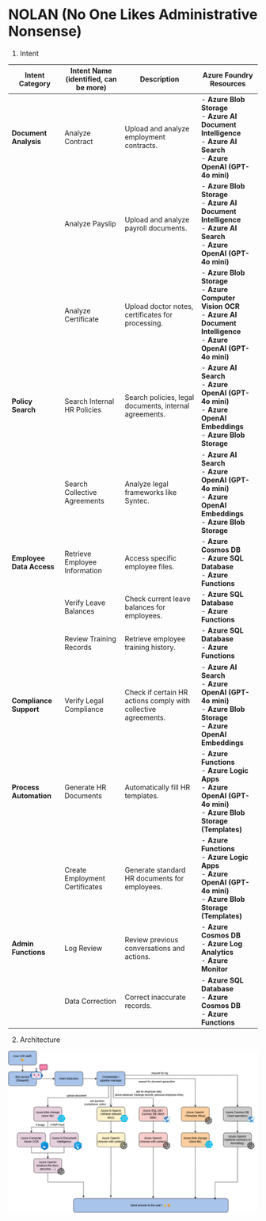# NOLAN (No One Likes Administrative Nonsense)


1. Intent 

| Intent Category          | Intent Name (identified, can be more) | Description                                                    | Azure Foundry Resources                                                                                                                 |
| ------------------------ | ------------------------------------- | -------------------------------------------------------------- | --------------------------------------------------------------------------------------------------------------------------------------- |
| **Document Analysis**    | Analyze Contract                      | Upload and analyze employment contracts.                       | - **Azure Blob Storage**<br>- **Azure AI Document Intelligence**<br>- **Azure AI Search**<br>- **Azure OpenAI (GPT-4o mini)**           |
|                          | Analyze Payslip                       | Upload and analyze payroll documents.                          | - **Azure Blob Storage**<br>- **Azure AI Document Intelligence**<br>- **Azure AI Search**<br>- **Azure OpenAI (GPT-4o mini)**           |
|                          | Analyze Certificate                   | Upload doctor notes, certificates for processing.              | - **Azure Blob Storage**<br>- **Azure Computer Vision OCR**<br>- **Azure AI Document Intelligence**<br>- **Azure OpenAI (GPT-4o mini)** |
| **Policy Search**        | Search Internal HR Policies           | Search policies, legal documents, internal agreements.         | - **Azure AI Search**<br>- **Azure OpenAI (GPT-4o mini)**<br>- **Azure OpenAI Embeddings**<br>- **Azure Blob Storage**                  |
|                          | Search Collective Agreements          | Analyze legal frameworks like Syntec.                          | - **Azure AI Search**<br>- **Azure OpenAI (GPT-4o mini)**<br>- **Azure OpenAI Embeddings**<br>- **Azure Blob Storage**                  |
| **Employee Data Access** | Retrieve Employee Information         | Access specific employee files.                                | - **Azure Cosmos DB**<br>- **Azure SQL Database**<br>- **Azure Functions**                                                              |
|                          | Verify Leave Balances                 | Check current leave balances for employees.                    | - **Azure SQL Database**<br>- **Azure Functions**                                                                                       |
|                          | Review Training Records               | Retrieve employee training history.                            | - **Azure SQL Database**<br>- **Azure Functions**                                                                                       |
| **Compliance Support**   | Verify Legal Compliance               | Check if certain HR actions comply with collective agreements. | - **Azure AI Search**<br>- **Azure OpenAI (GPT-4o mini)**<br>- **Azure Blob Storage**<br>- **Azure OpenAI Embeddings**                  |
| **Process Automation**   | Generate HR Documents                 | Automatically fill HR templates.                               | - **Azure Functions**<br>- **Azure Logic Apps**<br>- **Azure OpenAI (GPT-4o mini)**<br>- **Azure Blob Storage (Templates)**             |
|                          | Create Employment Certificates        | Generate standard HR documents for employees.                  | - **Azure Functions**<br>- **Azure Logic Apps**<br>- **Azure OpenAI (GPT-4o mini)**<br>- **Azure Blob Storage (Templates)**             |
| **Admin Functions**      | Log Review                            | Review previous conversations and actions.                     | - **Azure Cosmos DB**<br>- **Azure Log Analytics**<br>- **Azure Monitor**                                                               |
|                          | Data Correction                       | Correct inaccurate records.                                    | - **Azure SQL Database**<br>- **Azure Cosmos DB**<br>- **Azure Functions**                                                              |


2. Architecture

![NOLAN Architecture](./assets/NOLAN_diagram.png)